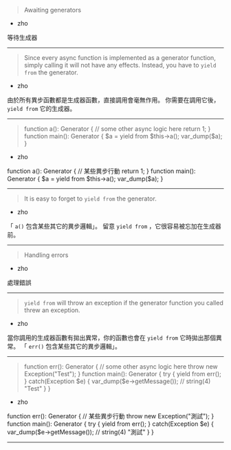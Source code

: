 > Awaiting generators
   * zho

等待生成器

***
> Since every async function is implemented as a generator function,
> simply calling it will not have any effects\.
> Instead, you have to `yield from` the generator\.
   * zho

由於所有異步函數都是生成器函數，直接調用會毫無作用。
你需要在調用它後， `yield from` 它的生成器。

***
> function a\(\)\: Generator \{&#10;&#9;\/\/ some other async logic here&#10;&#9;return 1\;&#10;\}&#10;&#10;function main\(\)\: Generator \{&#10;&#9;\$a \= yield from \$this\-\>a\(\)\;&#10;&#9;var_dump\(\$a\)\;&#10;\}&#10;
   * zho

function a\(\)\: Generator \{&#10;&#9;\/\/ 某些異步行動&#10;&#9;return 1\;&#10;\}&#10;&#10;function main\(\)\: Generator \{&#10;&#9;\$a \= yield from \$this\-\>a\(\)\;&#10;&#9;var_dump\(\$a\)\;&#10;\}&#10;

***
> It is easy to forget to `yield from` the generator.
   * zho


「 `a()` 包含某些其它的異步邏輯」。
留意 `yield from` ，它很容易被忘加在生成器前。

***
> Handling errors
   * zho

處理錯誤

***
> `yield from` will throw an exception
> if the generator function you called threw an exception\.
   * zho

當你調用的生成器函數有拋出異常，你的函數也會在 `yield from` 它時拋出那個異常。
「 `err()` 包含某些其它的異步邏輯」。

***
> function err\(\)\: Generator \{&#10;&#9;\/\/ some other async logic here&#10;&#9;throw new Exception\(\"Test\"\)\;&#10;\}&#10;&#10;function main\(\)\: Generator \{&#10;&#9;try \{&#10;&#9;&#9;yield from err\(\)\;&#10;&#9;\} catch\(Exception \$e\) \{&#10;&#9;&#9;var_dump\(\$e\-\>getMessage\(\)\)\; \/\/ string\(4\) \"Test\"&#10;&#9;\}&#10;\}&#10;
   * zho

function err\(\)\: Generator \{&#10;&#9;\/\/ 某些異步行動&#10;&#9;throw new Exception\(\"測試\"\)\;&#10;\}&#10;&#10;function main\(\)\: Generator \{&#10;&#9;try \{&#10;&#9;&#9;yield from err\(\)\;&#10;&#9;\} catch\(Exception \$e\) \{&#10;&#9;&#9;var_dump\(\$e\-\>getMessage\(\)\)\; \/\/ string\(4\) \"測試\"&#10;&#9;\}&#10;\}&#10;

***
